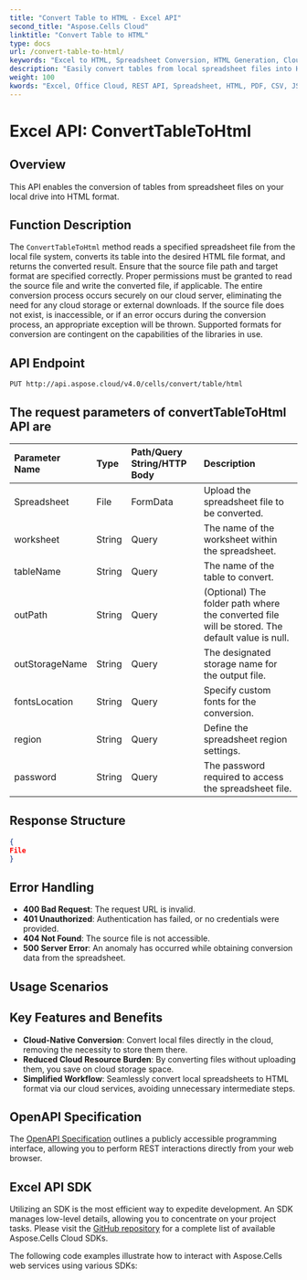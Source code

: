 ```yaml
---
title: "Convert Table to HTML - Excel API"
second_title: "Aspose.Cells Cloud"
linktitle: "Convert Table to HTML"
type: docs
url: /convert-table-to-html/
keywords: "Excel to HTML, Spreadsheet Conversion, HTML Generation, Cloud API, REST API, Convert Excel to HTML, Table to HTML, Document Conversion, Cloud Services"
description: "Easily convert tables from local spreadsheet files into HTML format using our cloud-based API."
weight: 100
kwords: "Excel, Office Cloud, REST API, Spreadsheet, HTML, PDF, CSV, JSON, Markdown, Match blank cells in Excel"
---
```


# **Excel API: ConvertTableToHtml**

## **Overview**

This API enables the conversion of tables from spreadsheet files on your local drive into HTML format.

## **Function Description**

The `ConvertTableToHtml` method reads a specified spreadsheet file from the local file system, converts its table into the desired HTML file format, and returns the converted result. Ensure that the source file path and target format are specified correctly. Proper permissions must be granted to read the source file and write the converted file, if applicable. The entire conversion process occurs securely on our cloud server, eliminating the need for any cloud storage or external downloads. If the source file does not exist, is inaccessible, or if an error occurs during the conversion process, an appropriate exception will be thrown. Supported formats for conversion are contingent on the capabilities of the libraries in use.

## **API Endpoint**

```http
PUT http://api.aspose.cloud/v4.0/cells/convert/table/html
```

## The request parameters of **convertTableToHtml** API are

| Parameter Name | Type | Path/Query String/HTTP Body | Description |
| :- | :- | :- | :- |
| Spreadsheet | File | FormData | Upload the spreadsheet file to be converted. |
| worksheet | String | Query | The name of the worksheet within the spreadsheet. |
| tableName | String | Query | The name of the table to convert. |
| outPath | String | Query | (Optional) The folder path where the converted file will be stored. The default value is null. |
| outStorageName | String | Query | The designated storage name for the output file. |
| fontsLocation | String | Query | Specify custom fonts for the conversion. |
| region | String | Query | Define the spreadsheet region settings. |
| password | String | Query | The password required to access the spreadsheet file. |

## **Response Structure**

```json
{
File
}
```

## Error Handling

- **400 Bad Request**: The request URL is invalid.
- **401 Unauthorized**: Authentication has failed, or no credentials were provided.
- **404 Not Found**: The source file is not accessible.
- **500 Server Error**: An anomaly has occurred while obtaining conversion data from the spreadsheet.

## Usage Scenarios

## Key Features and Benefits

- **Cloud-Native Conversion**: Convert local files directly in the cloud, removing the necessity to store them there.
- **Reduced Cloud Resource Burden**: By converting files without uploading them, you save on cloud storage space.
- **Simplified Workflow**: Seamlessly convert local spreadsheets to HTML format via our cloud services, avoiding unnecessary intermediate steps.

## OpenAPI Specification

The [OpenAPI Specification](https://reference.aspose.cloud/cells/#/ConversionController/ConvertTableToHtml) outlines a publicly accessible programming interface, allowing you to perform REST interactions directly from your web browser.

## Excel API SDK

Utilizing an SDK is the most efficient way to expedite development. An SDK manages low-level details, allowing you to concentrate on your project tasks. Please visit the [GitHub repository](https://github.com/aspose-cells-cloud) for a complete list of available Aspose.Cells Cloud SDKs.

The following code examples illustrate how to interact with Aspose.Cells web services using various SDKs:
